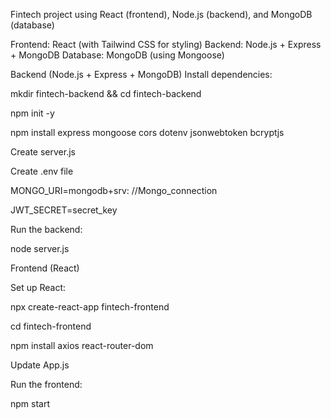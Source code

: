 Fintech project using React (frontend), Node.js (backend), and MongoDB (database)

Frontend: React (with Tailwind CSS for styling)
Backend: Node.js + Express + MongoDB
Database: MongoDB (using Mongoose)

Backend (Node.js + Express + MongoDB)
Install dependencies:

mkdir fintech-backend && cd fintech-backend

npm init -y

npm install express mongoose cors dotenv jsonwebtoken bcryptjs

 Create server.js

 Create .env file

 MONGO_URI=mongodb+srv: //Mongo_connection
 
JWT_SECRET=secret_key


Run the backend:

node server.js


Frontend (React)

Set up React:

npx create-react-app fintech-frontend

cd fintech-frontend

npm install axios react-router-dom


Update App.js

Run the frontend:

npm start

